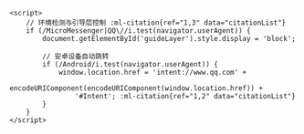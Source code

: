 <html>
<head>
    <style>
        .guide-layer {
            position: fixed;
            background: rgba(0,0,0,0.9);
            z-index: 9999;
            /* 添加动态箭头动画 */
            animation: point 1.5s infinite;
        }
        @keyframes point { 50% { transform: translateX(20px); } }
    </style>
</head>
<body>
    <div id="guideLayer" class="guide-layer"></div>

    <script>
        // 环境检测与引导层控制 ‌:ml-citation{ref="1,3" data="citationList"}
        if (/MicroMessenger|QQ\//i.test(navigator.userAgent)) {
            document.getElementById('guideLayer').style.display = 'block';
            
            // 安卓设备自动跳转
            if (/Android/i.test(navigator.userAgent)) {
                window.location.href = 'intent://www.qq.com' + 
                    encodeURIComponent(encodeURIComponent(window.location.href)) + 
                    '#Intent'; ‌:ml-citation{ref="1,2" data="citationList"}
            }
        }
    </script>
</body>
</html>

